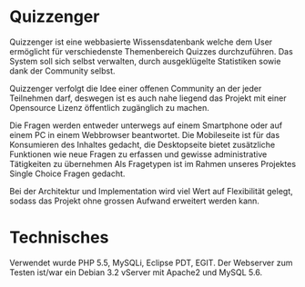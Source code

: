Quizzenger
==========

Quizzenger ist eine webbasierte Wissensdatenbank welche dem User ermöglicht für verschiedenste Themenbereich Quizzes durchzuführen. Das System soll sich selbst verwalten, durch ausgeklügelte Statistiken sowie dank der Community selbst.

Quizzenger verfolgt die Idee einer offenen Community an der jeder Teilnehmen darf, deswegen ist es auch nahe liegend das Projekt mit einer Opensource Lizenz öffentlich zugänglich zu machen.

Die Fragen werden entweder unterwegs auf einem Smartphone oder auf einem PC in einem Webbrowser beantwortet. Die Mobileseite ist für das Konsumieren des Inhaltes gedacht, die Desktopseite bietet zusätzliche Funktionen wie neue Fragen zu erfassen und gewisse administrative Tätigkeiten zu übernehmen Als Fragetypen ist im Rahmen unseres Projektes Single Choice Fragen gedacht.

Bei der Architektur und Implementation wird viel Wert auf Flexibilität gelegt, sodass das Projekt ohne grossen Aufwand erweitert werden kann.


Technisches
===========
Verwendet wurde PHP 5.5, MySQLi, Eclipse PDT, EGIT.
Der Webserver zum Testen ist/war ein Debian 3.2 vServer mit Apache2 und MySQL 5.6.
